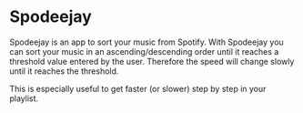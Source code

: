 # Spodeejay

Spodeejay is an app to sort your music from Spotify. With Spodeejay you can sort your music in an ascending/descending order until it reaches a
threshold value entered by the user. Therefore the speed will change slowly until it reaches the threshold.

This is especially useful to get faster (or slower) step by step in your playlist.
